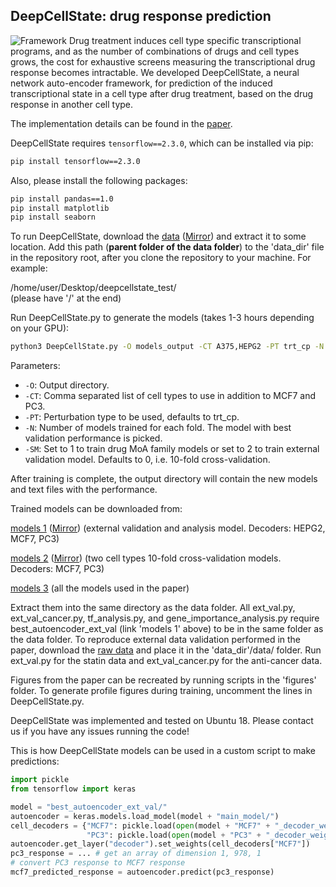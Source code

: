 ## DeepCellState: drug response prediction
![Framework](framework.png)
Drug treatment induces cell type specific transcriptional programs, and as the number of combinations of drugs and cell types grows, the cost for exhaustive screens measuring the transcriptional drug response becomes intractable. We developed DeepCellState, a neural network auto-encoder framework, for prediction of the induced transcriptional state in a cell type after drug treatment, based on the drug response in another cell type.

The implementation details can be found in the [paper](https://doi.org/10.1101/2020.12.14.422792).

DeepCellState requires ```tensorflow==2.3.0```, which can be installed via pip:
```sh
pip install tensorflow==2.3.0
```

Also, please install the following packages:
```sh
pip install pandas==1.0
pip install matplotlib
pip install seaborn
```

To run DeepCellState, download the [data](https://www.dropbox.com/s/merj99vfp4fpdg2/DeepCellState_data.zip?dl=1) ([Mirror](https://drive.google.com/file/d/1JV-6xYl-uMswzIP3-dhmiG-LNFmiCXhx/view?usp=sharing)) and extract it to some location. Add this path (**parent folder of the data folder**) to the 'data_dir' file in the repository root, after you clone the repository to your machine. 
For example:

/home/user/Desktop/deepcellstate_test/   
(please have '/' at the end) 

Run DeepCellState.py to generate the models (takes 1-3 hours depending on your GPU):
```sh
python3 DeepCellState.py -O models_output -CT A375,HEPG2 -PT trt_cp -N 1 -SM 0
```
Parameters:
- ```-O```: Output directory.
- ```-CT```: Comma separated list of cell types to use in addition to MCF7 and PC3.
- ```-PT```: Perturbation type to be used, defaults to trt_cp. 
- ```-N```: Number of models trained for each fold. The model with best validation performance is picked.
- ```-SM```: Set to 1 to train drug MoA family models or set to 2 to train external validation model. Defaults to 0, i.e. 10-fold cross-validation.

After training is complete, the output directory will contain the new models and text files with the performance.

Trained models can be downloaded from:

[models 1](https://www.dropbox.com/s/9b0l6zczdjp28im/DeepCellState_model_ext_val.zip?dl=1) ([Mirror](https://drive.google.com/file/d/1zD44n2dd7-jMJqCRYSRSxPHeR7Rn-lgx/view?usp=sharing)) (external validation and analysis model. Decoders: HEPG2, MCF7, PC3)

[models 2](https://www.dropbox.com/s/02ibrv4lasye36i/DeepCellState_models_2cells.zip?dl=1) ([Mirror](https://drive.google.com/file/d/1_KbeF7_euic4v6UnYCThq34_REnBjz6-/view?usp=sharing)) (two cell types 10-fold cross-validation models. Decoders: MCF7, PC3)

[models 3](https://drive.google.com/file/d/1SHHTXpJBZoBhwqK0vvlw9bmwhPv16K3n/view?usp=sharing) (all the models used in the paper)


Extract them into the same directory as the data folder. All ext_val.py, ext_val_cancer.py, tf_analysis.py, and gene_importance_analysis.py require best_autoencoder_ext_val (link 'models 1' above) to be in the same folder as the data folder.
To reproduce external data validation performed in the paper, download the [raw data](https://drive.google.com/file/d/1uZReFhhAXmudAyEt4lSX-of2CI2d1eYv/view?usp=sharing) and place it in the 'data_dir'/data/ folder.
Run ext_val.py for the statin data and ext_val_cancer.py for the anti-cancer data. 

Figures from the paper can be recreated by running scripts in the 'figures' folder. 
To generate profile figures during training, uncomment the lines in DeepCellState.py.

DeepCellState was implemented and tested on Ubuntu 18. Please contact us if you have any issues running the code!

This is how DeepCellState models can be used in a custom script to make predictions:

```python
import pickle
from tensorflow import keras

model = "best_autoencoder_ext_val/"
autoencoder = keras.models.load_model(model + "main_model/")
cell_decoders = {"MCF7": pickle.load(open(model + "MCF7" + "_decoder_weights", "rb")),
                 "PC3": pickle.load(open(model + "PC3" + "_decoder_weights", "rb"))}
autoencoder.get_layer("decoder").set_weights(cell_decoders["MCF7"])
pc3_response = ... # get an array of dimension 1, 978, 1
# convert PC3 response to MCF7 response
mcf7_predicted_response = autoencoder.predict(pc3_response) 
```